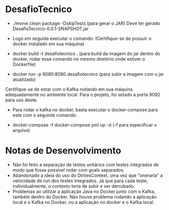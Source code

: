 # DesafioTecnico

- ./mvnw clean package -DskipTests (para gerar o JAR)
Deve ter gerado DesafioTecnico-0.0.1-SNAPSHOT.jar

- Logo em seguida executar o comando: (Certifique-se de possuir o docker instalado em sua máquina)

- docker build -t desafiotecnico . (para build da imagem do jar dentro do docker, rodar esse comando no mesmo diretório onde estiver o Dockerfile)
- docker run -p 8080:8080 desafiotecnico (para subir a imagem com o jar atualizado)

Certifique-se de estar com o Kafka rodando em sua máquina adequadamente no ambiente local. Para o projeto, foi setado a porta 9092 para uso deste.

- Para rodar o kafka no docker, basta executar o docker-compose para este com o seguinte comando:

- docker-compose -f docker-compose.yml up -d (-f para especificar o arquivo)

# Notas de Desenvolvimento
- Não foi feito a separação de testes unitários com testes integrados de modo que fosse possível rodar com goals separados.
- Abandonado a ideia do uso do DirtiesContext, uma vez que "oneraria" a velocidade de run dos testes integrados. Já que para cada teste, individualmente, o contexto teria de subir e ser derrubado.
- Problemas ao utilizar a aplicação Java no Docker junto com o Kafka, também dentro do Docker. Não houve problema rodando a aplicação local e o Kafka no Docker, ou a aplicação no docker e o Kafka local.


